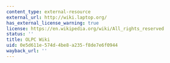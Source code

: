 ```yaml
---
content_type: external-resource
external_url: http://wiki.laptop.org/
has_external_license_warning: true
license: https://en.wikipedia.org/wiki/All_rights_reserved
status: ''
title: OLPC Wiki
uid: 0e5d611e-574d-4be8-a235-f8de7e6f0944
wayback_url: ''
---
```

